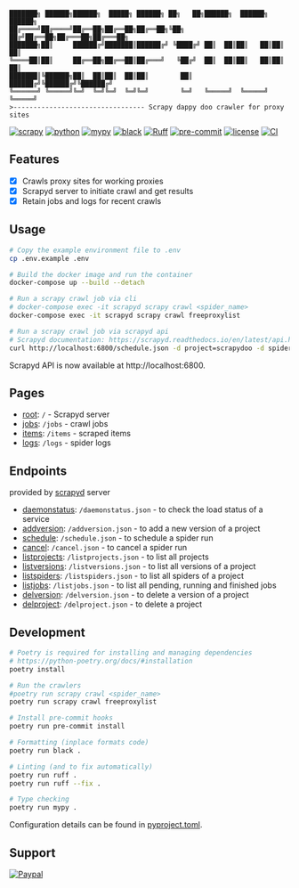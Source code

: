 ```text
███████╗ ██████╗██████╗  █████╗ ██████╗ ██╗   ██╗██████╗  ██████╗  ██████╗
██╔════╝██╔════╝██╔══██╗██╔══██╗██╔══██╗╚██╗ ██╔╝██╔══██╗██╔═══██╗██╔═══██╗
███████╗██║     ██████╔╝███████║██████╔╝ ╚████╔╝ ██║  ██║██║   ██║██║   ██║
╚════██║██║     ██╔══██╗██╔══██║██╔═══╝   ╚██╔╝  ██║  ██║██║   ██║██║   ██║
███████║╚██████╗██║  ██║██║  ██║██║        ██║   ██████╔╝╚██████╔╝╚██████╔╝
╚══════╝ ╚═════╝╚═╝  ╚═╝╚═╝  ╚═╝╚═╝        ╚═╝   ╚═════╝  ╚═════╝  ╚═════╝
>--------------------------------- Scrapy dappy doo crawler for proxy sites
```
[![scrapy](https://img.shields.io/badge/scrapy-2.10-%235fa839?style=flat-square)](https://scrapy.org)
[![python](https://img.shields.io/badge/python-3.11-%233776AB?style=flat-square&logo=python)](https://www.python.org)
[![mypy](https://www.mypy-lang.org/static/mypy_badge.svg)](https://mypy-lang.org)
[![black](https://img.shields.io/badge/code%20style-black-black.svg?style=flat-square&logo=stylelint)](https://github.com/psf/black)
[![Ruff](https://img.shields.io/endpoint?url=https://raw.githubusercontent.com/astral-sh/ruff/main/assets/badge/v2.json)](https://github.com/astral-sh/ruff)
[![pre-commit](https://img.shields.io/badge/pre--commit-enabled-brightgreen?style=flat-square&logo=pre-commit)](https://pre-commit.com)
[![license](https://img.shields.io/badge/license-MIT-blue?style=flat-square)](https://opensource.org/licenses/MIT)
[![CI](https://github.com/zubedev/scrapydoo/actions/workflows/ci.yml/badge.svg)](https://github.com/zubedev/scrapydoo/actions/workflows/ci.yml)

## Features

- [x] Crawls proxy sites for working proxies
- [x] Scrapyd server to initiate crawl and get results
- [x] Retain jobs and logs for recent crawls

## Usage

```bash
# Copy the example environment file to .env
cp .env.example .env

# Build the docker image and run the container
docker-compose up --build --detach

# Run a scrapy crawl job via cli
# docker-compose exec -it scrapyd scrapy crawl <spider_name>
docker-compose exec -it scrapyd scrapy crawl freeproxylist

# Run a scrapy crawl job via scrapyd api
# Scrapyd documentation: https://scrapyd.readthedocs.io/en/latest/api.html#schedule-json
curl http://localhost:6800/schedule.json -d project=scrapydoo -d spider=freeproxylist
```
Scrapyd API is now available at http://localhost:6800.

## Pages

- [root](http://localhost:6800): `/` - Scrapyd server
- [jobs](http://localhost:6800/jobs): `/jobs` - crawl jobs
- [items](http://localhost:6800/items): `/items` - scraped items
- [logs](http://localhost:6800/logs): `/logs` - spider logs

## Endpoints
provided by [scrapyd](https://scrapyd.readthedocs.io/en/latest/api.html) server

- [daemonstatus](http://localhost:6800/daemonstatus.json): `/daemonstatus.json` - to check the load status of a service
- [addversion](http://localhost:6800/addversion.json): `/addversion.json` - to add a new version of a project
- [schedule](http://localhost:6800/schedule.json): `/schedule.json` - to schedule a spider run
- [cancel](http://localhost:6800/cancel.json): `/cancel.json` - to cancel a spider run
- [listprojects](http://localhost:6800/listprojects.json): `/listprojects.json` - to list all projects
- [listversions](http://localhost:6800/listversions.json): `/listversions.json` - to list all versions of a project
- [listspiders](http://localhost:6800/listspiders.json): `/listspiders.json` - to list all spiders of a project
- [listjobs](http://localhost:6800/listjobs.json): `/listjobs.json` - to list all pending, running and finished jobs
- [delversion](http://localhost:6800/delversion.json): `/delversion.json` - to delete a version of a project
- [delproject](http://localhost:6800/delproject.json): `/delproject.json` - to delete a project

## Development

```bash
# Poetry is required for installing and managing dependencies
# https://python-poetry.org/docs/#installation
poetry install

# Run the crawlers
#poetry run scrapy crawl <spider_name>
poetry run scrapy crawl freeproxylist

# Install pre-commit hooks
poetry run pre-commit install

# Formatting (inplace formats code)
poetry run black .

# Linting (and to fix automatically)
poetry run ruff .
poetry run ruff --fix .

# Type checking
poetry run mypy .
```

Configuration details can be found in [pyproject.toml](pyproject.toml).

## Support
[![Paypal](https://img.shields.io/badge/Paypal-@MdZubairBeg-253B80?&logo=paypal)](https://paypal.me/MdZubairBeg/10)
